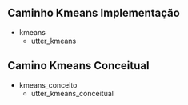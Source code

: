 ## Caminho Kmeans Implementação
* kmeans
    - utter_kmeans

## Camino Kmeans Conceitual
* kmeans_conceito
    - utter_kmeans_conceitual
